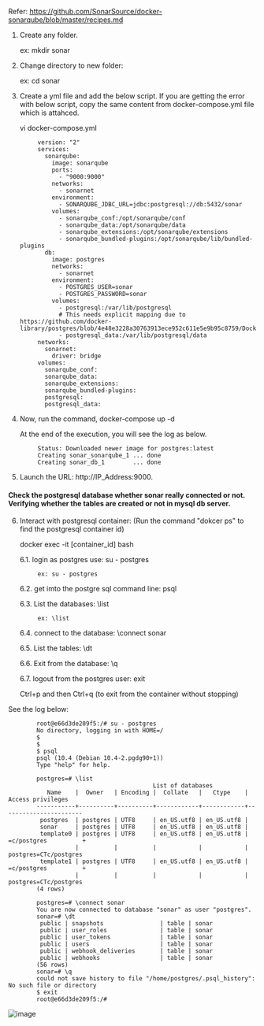 
Refer: https://github.com/SonarSource/docker-sonarqube/blob/master/recipes.md

1. Create any folder. 

      ex: mkdir sonar

2. Change directory to new folder: 

      ex: cd sonar

3. Create a yml file and add the below script. If you are getting the error with below script, copy the same content from docker-compose.yml file which is attahced.

      vi docker-compose.yml

            version: "2"
            services:
              sonarqube:
                image: sonarqube
                ports:
                  - "9000:9000"
                networks:
                  - sonarnet
                environment:
                  - SONARQUBE_JDBC_URL=jdbc:postgresql://db:5432/sonar
                volumes:
                  - sonarqube_conf:/opt/sonarqube/conf
                  - sonarqube_data:/opt/sonarqube/data
                  - sonarqube_extensions:/opt/sonarqube/extensions
                  - sonarqube_bundled-plugins:/opt/sonarqube/lib/bundled-plugins
              db:
                image: postgres
                networks:
                  - sonarnet
                environment:
                  - POSTGRES_USER=sonar
                  - POSTGRES_PASSWORD=sonar
                volumes:
                  - postgresql:/var/lib/postgresql
                  # This needs explicit mapping due to https://github.com/docker-library/postgres/blob/4e48e3228a30763913ece952c611e5e9b95c8759/Dockerfile.template#L52
                  - postgresql_data:/var/lib/postgresql/data
            networks:
              sonarnet:
                driver: bridge
            volumes:
              sonarqube_conf:
              sonarqube_data:
              sonarqube_extensions:
              sonarqube_bundled-plugins:
              postgresql:
              postgresql_data:
            
4. Now, run the command, docker-compose up -d

   At the end of the execution, you will see the log as below.
   
            Status: Downloaded newer image for postgres:latest
            Creating sonar_sonarqube_1 ... done
            Creating sonar_db_1        ... done


5. Launch the URL: http://IP_Address:9000.

#### Check the postgresql database whether sonar really connected or not. Verifying whether the tables are created or not in mysql db server.

6. Interact with postgresql container: (Run the command "dokcer ps" to find the postgresql container id)

      docker exec -it [container_id] bash
      
      6.1. login as postgres use: su - postgres
      
            ex: su - postgres
            
      6.2. get imto the postgre sql command line: psql
      
      6.3. List the databases: \list
      
            ex: \list
            
      6.4. connect to the database: \connect sonar
      
      6.5. List the tables: \dt
      
      6.6. Exit from the database: \q
     
      6.7. logout from the postgres user: exit
      
      Ctrl+p and then Ctrl+q (to exit from the container without stopping)

See the log below:

            root@e66d3de209f5:/# su - postgres
            No directory, logging in with HOME=/
            $
            $
            $ psql
            psql (10.4 (Debian 10.4-2.pgdg90+1))
            Type "help" for help.

            postgres=# \list
                                             List of databases
               Name    |  Owner   | Encoding |  Collate   |   Ctype    |   Access privileges
            -----------+----------+----------+------------+------------+-----------------------
             postgres  | postgres | UTF8     | en_US.utf8 | en_US.utf8 |
             sonar     | postgres | UTF8     | en_US.utf8 | en_US.utf8 |
             template0 | postgres | UTF8     | en_US.utf8 | en_US.utf8 | =c/postgres          +
                       |          |          |            |            | postgres=CTc/postgres
             template1 | postgres | UTF8     | en_US.utf8 | en_US.utf8 | =c/postgres          +
                       |          |          |            |            | postgres=CTc/postgres
            (4 rows)

            postgres=# \connect sonar
            You are now connected to database "sonar" as user "postgres".
            sonar=# \dt
             public | snapshots                | table | sonar
             public | user_roles               | table | sonar
             public | user_tokens              | table | sonar
             public | users                    | table | sonar
             public | webhook_deliveries       | table | sonar
             public | webhooks                 | table | sonar
            (56 rows)
            sonar=# \q
            could not save history to file "/home/postgres/.psql_history": No such file or directory
            $ exit
            root@e66d3de209f5:/#

![image](https://user-images.githubusercontent.com/24622526/43191467-c565e314-8fea-11e8-8ac9-f930505745a2.png)

